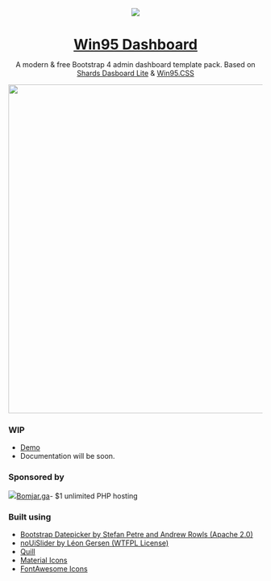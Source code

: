 <p align="center">
<a href="https://github.com/AlexBSoft/win95.css">
<img src="https://camo.githubusercontent.com/b6bac6ea55ac0843c2e38e121a1e94be2515caa9/68747470733a2f2f692e696d6775722e636f6d2f6b6258416354412e706e67" />
</a>
</p>

<h1 align="center" style="border-bottom: none !important; margin-bottom: 5px !important;"><a href="https://alexbsoft.github.io/win95-dashboard/">Win95 Dashboard</a></h1>
<p align="center">
A modern & free Bootstrap 4 admin dashboard template pack. Based on <a href="https://github.com/DesignRevision/shards-dashboard">Shards Dasboard Lite</a> & <a href="https://github.com/AlexBSoft/win95.css">Win95.CSS</a>
</p>


<p align="center">
<a href="https://alexbsoft.github.io/win95-dashboard/">
<img src="https://i.imgur.com/aZtsHtW.gifv" width="650" />
</a>
</p>

### WIP

- [Demo](https://alexbsoft.github.io/win95.css/)
- Documentation will be soon.

### Sponsored by

<a href="https://bomjar.ga">
<img src="https://bomjar.ga/assets/logo.png">Bomjar.ga</a>- $1 unlimited PHP hosting


<br />

### Built using

* [Bootstrap Datepicker by Stefan Petre and Andrew Rowls (Apache 2.0)](https://github.com/uxsolutions/bootstrap-datepicker)
* [noUiSlider by Léon Gersen (WTFPL License)](https://refreshless.com/nouislider/download/)
* [Quill](https://quilljs.com/)
* [Material Icons](http://material.io/icons)
* [FontAwesome Icons](http://fontawesome.io)
